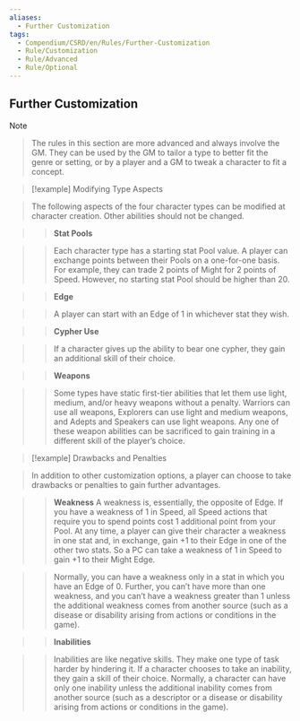 ```yaml
---
aliases:
  - Further Customization
tags:
  - Compendium/CSRD/en/Rules/Further-Customization
  - Rule/Customization
  - Rule/Advanced
  - Rule/Optional
---
```

## Further Customization    
  
>[!note]   
>The rules in this section are more advanced and always involve the GM. They can be used by the GM to tailor a type to better fit the genre or setting, or by a player and a GM to tweak a character to fit a concept.  
  
>[!example] Modifying Type Aspects   
>The following aspects of the four character types can be modified at character creation. Other abilities should not be changed.    
>  
>>**Stat Pools**    
>>Each character type has a starting stat Pool value. A player can exchange points between their Pools on a one-for-one basis. For example, they can trade 2 points of Might for 2 points of Speed. However, no starting stat Pool should be higher than 20.    
>  
>>**Edge**    
>>A player can start with an Edge of 1 in whichever stat they wish.  
>  
>>**Cypher Use**    
>>If a character gives up the ability to bear one cypher, they gain an additional skill of their choice.    
>   
> >**Weapons**    
> >Some types have static first-tier abilities that let them use light, medium, and/or heavy weapons without a penalty. Warriors can use all weapons, Explorers can use light and medium weapons, and Adepts and Speakers can use light weapons. Any one of these weapon abilities can be sacrificed to gain training in a different skill of the player’s choice.  
  
>[!example] Drawbacks and Penalties   
>In addition to other customization options, a player can choose to take drawbacks or penalties to gain further advantages.    
>>**Weakness** A weakness is, essentially, the opposite of Edge. If you have a weakness of 1 in Speed, all Speed actions that require you to spend points cost 1 additional point from your Pool. At any time, a player can give their character a weakness in one stat and, in exchange, gain +1 to their Edge in one of the other two stats. So a PC can take a weakness of 1 in Speed to gain +1 to their Might Edge.    
>>   
>> Normally, you can have a weakness only in a stat in which you have an Edge of 0. Further, you can’t have more than one weakness, and you can’t have a weakness greater than 1 unless the additional weakness comes from another source (such as a disease or disability arising from actions or conditions in the game).    
>  
>>**Inabilities**    
>>Inabilities are like negative skills. They make one type of task harder by hindering it. If a character chooses to take an inability, they gain a skill of their choice. Normally, a character can have only one inability unless the additional inability comes from another source (such as a descriptor or a disease or disability arising from actions or conditions in the game).